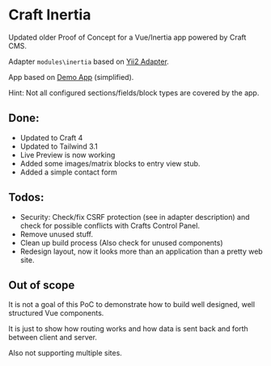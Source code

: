 # Craft Inertia

Updated older Proof of Concept for a Vue/Inertia app powered by Craft CMS.

Adapter `modules\inertia` based on [Yii2 Adapter](https://www.yiiframework.com/extension/tebe/yii2-inertia).

App based on [Demo App](https://pingcrm-yii2.tebe.ch/) (simplified).

Hint: Not all configured sections/fields/block types are covered by the app.

## Done:

* Updated to Craft 4
* Updated to Tailwind 3.1
* Live Preview is now working
* Added some images/matrix blocks to entry view stub.
* Added a simple contact form

## Todos:

* Security: Check/fix CSRF protection (see in adapter description) and check for possible conflicts with Crafts Control Panel.
* Remove unused stuff.
* Clean up build process (Also check for unused components)
* Redesign layout, now it looks more than an application than a pretty web site.

## Out of scope

It is not a goal of this PoC to demonstrate how to build well designed, well structured Vue components.

It is just to show how routing works and how data is sent back and forth between client and server.

Also not supporting multiple sites.
